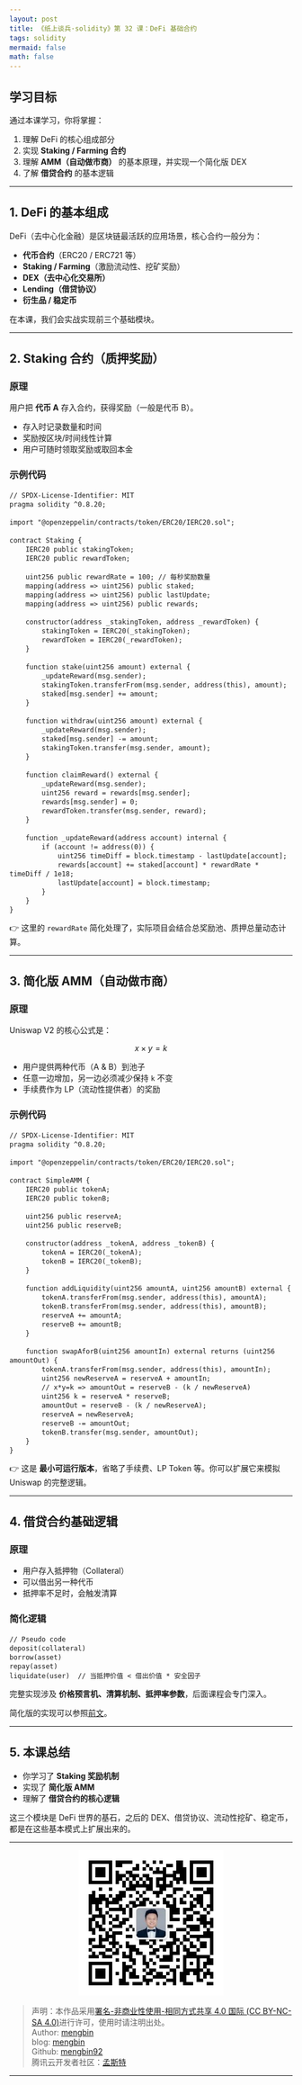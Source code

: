 ```yaml
---
layout: post
title: 《纸上谈兵·solidity》第 32 课：DeFi 基础合约
tags: solidity
mermaid: false
math: false
---  
```


## 学习目标

通过本课学习，你将掌握：

1. 理解 DeFi 的核心组成部分
2. 实现 **Staking / Farming 合约**
3. 理解 **AMM（自动做市商）** 的基本原理，并实现一个简化版 DEX
4. 了解 **借贷合约** 的基本逻辑

---

## 1. DeFi 的基本组成

DeFi（去中心化金融）是区块链最活跃的应用场景，核心合约一般分为：

* **代币合约**（ERC20 / ERC721 等）
* **Staking / Farming**（激励流动性、挖矿奖励）
* **DEX（去中心化交易所）**
* **Lending（借贷协议）**
* **衍生品 / 稳定币**

在本课，我们会实战实现前三个基础模块。

---

## 2. Staking 合约（质押奖励）

### 原理

用户把 **代币 A** 存入合约，获得奖励（一般是代币 B）。

* 存入时记录数量和时间
* 奖励按区块/时间线性计算
* 用户可随时领取奖励或取回本金

### 示例代码

```solidity
// SPDX-License-Identifier: MIT
pragma solidity ^0.8.20;

import "@openzeppelin/contracts/token/ERC20/IERC20.sol";

contract Staking {
    IERC20 public stakingToken;
    IERC20 public rewardToken;

    uint256 public rewardRate = 100; // 每秒奖励数量
    mapping(address => uint256) public staked;
    mapping(address => uint256) public lastUpdate;
    mapping(address => uint256) public rewards;

    constructor(address _stakingToken, address _rewardToken) {
        stakingToken = IERC20(_stakingToken);
        rewardToken = IERC20(_rewardToken);
    }

    function stake(uint256 amount) external {
        _updateReward(msg.sender);
        stakingToken.transferFrom(msg.sender, address(this), amount);
        staked[msg.sender] += amount;
    }

    function withdraw(uint256 amount) external {
        _updateReward(msg.sender);
        staked[msg.sender] -= amount;
        stakingToken.transfer(msg.sender, amount);
    }

    function claimReward() external {
        _updateReward(msg.sender);
        uint256 reward = rewards[msg.sender];
        rewards[msg.sender] = 0;
        rewardToken.transfer(msg.sender, reward);
    }

    function _updateReward(address account) internal {
        if (account != address(0)) {
            uint256 timeDiff = block.timestamp - lastUpdate[account];
            rewards[account] += staked[account] * rewardRate * timeDiff / 1e18;
            lastUpdate[account] = block.timestamp;
        }
    }
}
```

👉 这里的 `rewardRate` 简化处理了，实际项目会结合总奖励池、质押总量动态计算。

---

## 3. 简化版 AMM（自动做市商）

### 原理

Uniswap V2 的核心公式是：

$$
x \times y = k
$$

* 用户提供两种代币（A & B）到池子
* 任意一边增加，另一边必须减少保持 `k` 不变
* 手续费作为 LP（流动性提供者）的奖励

### 示例代码

```solidity
// SPDX-License-Identifier: MIT
pragma solidity ^0.8.20;

import "@openzeppelin/contracts/token/ERC20/IERC20.sol";

contract SimpleAMM {
    IERC20 public tokenA;
    IERC20 public tokenB;

    uint256 public reserveA;
    uint256 public reserveB;

    constructor(address _tokenA, address _tokenB) {
        tokenA = IERC20(_tokenA);
        tokenB = IERC20(_tokenB);
    }

    function addLiquidity(uint256 amountA, uint256 amountB) external {
        tokenA.transferFrom(msg.sender, address(this), amountA);
        tokenB.transferFrom(msg.sender, address(this), amountB);
        reserveA += amountA;
        reserveB += amountB;
    }

    function swapAforB(uint256 amountIn) external returns (uint256 amountOut) {
        tokenA.transferFrom(msg.sender, address(this), amountIn);
        uint256 newReserveA = reserveA + amountIn;
        // x*y=k => amountOut = reserveB - (k / newReserveA)
        uint256 k = reserveA * reserveB;
        amountOut = reserveB - (k / newReserveA);
        reserveA = newReserveA;
        reserveB -= amountOut;
        tokenB.transfer(msg.sender, amountOut);
    }
}
```

👉 这是 **最小可运行版本**，省略了手续费、LP Token 等。你可以扩展它来模拟 Uniswap 的完整逻辑。

---

## 4. 借贷合约基础逻辑

### 原理

* 用户存入抵押物（Collateral）
* 可以借出另一种代币
* 抵押率不足时，会触发清算

### 简化逻辑

```solidity
// Pseudo code
deposit(collateral)  
borrow(asset)  
repay(asset)  
liquidate(user)  // 当抵押价值 < 借出价值 * 安全因子
```

完整实现涉及 **价格预言机、清算机制、抵押率参数**，后面课程会专门深入。

简化版的实现可以参照[前文](./2025-09-02-TSP-solidity25.md)。

---

## 5. 本课总结

* 你学习了 **Staking 奖励机制**
* 实现了 **简化版 AMM**
* 理解了 **借贷合约的核心逻辑**

这三个模块是 DeFi 世界的基石，之后的 DEX、借贷协议、流动性挖矿、稳定币，都是在这些基本模式上扩展出来的。  

---

<div align="center">
  <img src="../img/qrcode_wechat.jpg" alt="孟斯特">
</div>

> 声明：本作品采用[署名-非商业性使用-相同方式共享 4.0 国际 (CC BY-NC-SA 4.0)](https://creativecommons.org/licenses/by-nc-sa/4.0/deed.zh)进行许可，使用时请注明出处。  
> Author: [mengbin](mengbin1992@outlook.com)  
> blog: [mengbin](https://mengbin.top)  
> Github: [mengbin92](https://mengbin92.github.io/)  
> 腾讯云开发者社区：[孟斯特](https://cloud.tencent.com/developer/user/6649301)  
---
